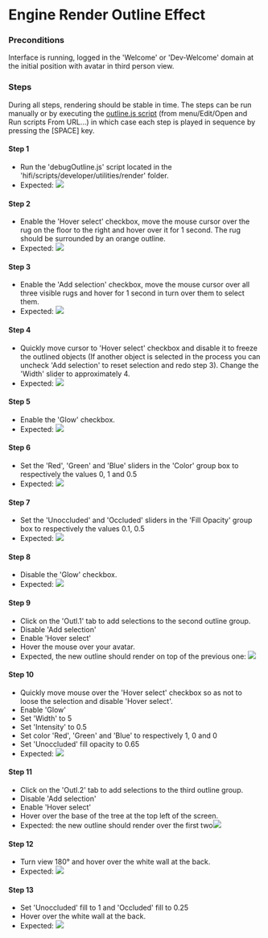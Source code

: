 # Engine Render Outline Effect

### Preconditions
Interface is running, logged in the 'Welcome' or 'Dev-Welcome' domain at the initial position with avatar in third person view.

### Steps

During all steps, rendering should be stable in time. The steps can be run manually or by executing the [outline.js script](./outline.js?raw=true) (from menu/Edit/Open and Run scripts From URL...) in which case each step is played in sequence by pressing the [SPACE] key.

#### Step 1
- Run the 'debugOutline.js' script located in the 'hifi/scripts/developer/utilities/render' folder.
- Expected: ![](./init.jpg)

#### Step 2
- Enable the 'Hover select' checkbox, move the mouse cursor over the rug on the floor to the right and hover over it for 1 second. The rug should be surrounded by an orange outline.
- Expected: ![](./firsthover.jpg)

#### Step 3
- Enable the 'Add selection' checkbox, move the mouse cursor over all three visible rugs and hover for 1 second in turn over them to select them.
- Expected: ![](./threerugs.jpg)

#### Step 4
- Quickly move cursor to 'Hover select' checkbox and disable it to freeze the outlined objects (If another object is selected in the process you can uncheck 'Add selection' to reset selection and redo step 3). Change the 'Width' slider to approximately 4.
- Expected: ![](./width4.jpg)

#### Step 5
- Enable the 'Glow' checkbox.
- Expected: ![](./glow.jpg)

#### Step 6
- Set the 'Red', 'Green' and 'Blue' sliders in the 'Color' group box to respectively the values 0, 1 and 0.5
- Expected: ![](./greenglow.jpg)

#### Step 7
- Set the 'Unoccluded' and 'Occluded' sliders in the 'Fill Opacity' group box to respectively the values 0.1, 0.5
- Expected: ![](./fillwithglow.jpg)

#### Step 8
- Disable the 'Glow' checkbox.
- Expected: ![](./fillwithoutglow.jpg)

#### Step 9
- Click on the 'Outl.1' tab to add selections to the second outline group.
- Disable 'Add selection'
- Enable 'Hover select'
- Hover the mouse over your avatar.
- Expected, the new outline should render on top of the previous one: ![](./outline2.jpg)

#### Step 10
- Quickly move mouse over the 'Hover select' checkbox so as not to loose the selection and disable 'Hover select'.
- Enable 'Glow'
- Set 'Width' to 5
- Set 'Intensity' to 0.5
- Set color 'Red', 'Green' and 'Blue' to respectively 1, 0 and 0
- Set 'Unoccluded' fill opacity to 0.65
- Expected: ![](./redoutline2.jpg)

#### Step 11
- Click on the 'Outl.2' tab to add selections to the third outline group.
- Disable 'Add selection'
- Enable 'Hover select'
- Hover over the base of the tree at the top left of the screen.
- Expected: the new outline should render over the first two![](./outline3.jpg)

#### Step 12
- Turn view 180° and hover over the white wall at the back.
- Expected: ![](./outline3-180.jpg)

#### Step 13
- Set 'Unoccluded' fill to 1 and 'Occluded' fill to 0.25
- Hover over the white wall at the back.
- Expected: ![](./outline3-fill.jpg)

 
